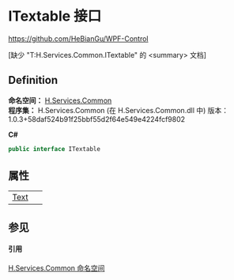 # ITextable 接口
https://github.com/HeBianGu/WPF-Control

\[缺少 "T:H.Services.Common.ITextable" 的 &lt;summary&gt; 文档\]



## Definition
**命名空间：** <a href="b9cdd84f-6623-a51a-f53b-465103ced202">H.Services.Common</a>  
**程序集：** H.Services.Common (在 H.Services.Common.dll 中) 版本：1.0.3+58daf524b91f25bbf55d2f64e549e4224fcf9802

**C#**
``` C#
public interface ITextable
```



## 属性
<table>
<tr>
<td><a href="f36ec0d6-8009-fc95-e251-7c8c346f38ab">Text</a></td>
<td> </td></tr>
</table>

## 参见


#### 引用
<a href="b9cdd84f-6623-a51a-f53b-465103ced202">H.Services.Common 命名空间</a>  
